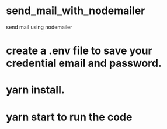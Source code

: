 # send_mail_with_nodemailer
send mail using nodemailer

# create a .env file to save your credential email and password.

# yarn install.

# yarn start to run the code
